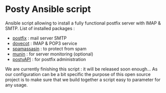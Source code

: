 Posty Ansible script
=============

Ansible script allowing to install a fully functional postfix server with IMAP & SMTP.
List of installed packages :
- [postfix](http://www.postfix.org/) : mail server SMTP
- [dovecot](http://www.dovecot.org/) : IMAP & POP3 service
- [spamassasin](http://spamassassin.apache.org/) : to protect from spam
- [munin](http://munin-monitoring.org/) : for server monitoring (optional)
- [postyAPI](http://posty-soft.org/) : for postfix administration

We are currently finishing this script : it will be released soon enough...
As our configuration can be a bit specific the purpose of this open source project is to make sure that we build together a script easy to parameter for any usage.
